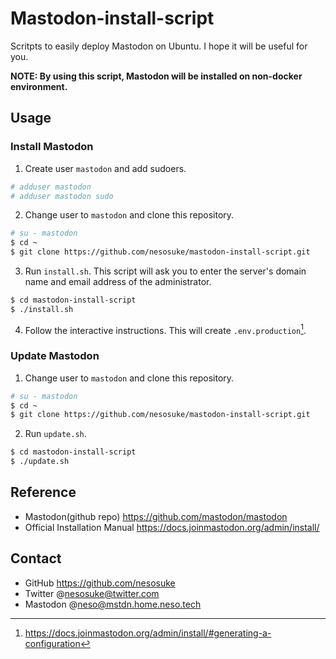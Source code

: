 # Mastodon-install-script

Scritpts to easily deploy Mastodon on Ubuntu.
I hope it will be useful for you.

**NOTE: By using this script, Mastodon will be installed on non-docker environment.**

## Usage

### Install Mastodon

1. Create user `mastodon` and add sudoers.

```bash
# adduser mastodon
# adduser mastodon sudo
```

2. Change user to `mastodon` and clone this repository.

```bash
# su - mastodon
$ cd ~
$ git clone https://github.com/nesosuke/mastodon-install-script.git
```

3. Run `install.sh`.
   This script will ask you to enter the server's domain name and email address of the administrator.

```bash
$ cd mastodon-install-script
$ ./install.sh
```

4. Follow the interactive instructions.
   This will create `.env.production`[^setup].

[^setup]: <https://docs.joinmastodon.org/admin/install/#generating-a-configuration>

### Update Mastodon

1. Change user to `mastodon` and clone this repository.

```bash
# su - mastodon
$ cd ~
$ git clone https://github.com/nesosuke/mastodon-install-script.git
```

2. Run `update.sh`.

```bash
$ cd mastodon-install-script
$ ./update.sh
```

## Reference

- Mastodon(github repo) <https://github.com/mastodon/mastodon>
- Official Installation Manual <https://docs.joinmastodon.org/admin/install/>

## Contact

- GitHub https://github.com/nesosuke
- Twitter @nesosuke@twitter.com
- Mastodon @neso@mstdn.home.neso.tech
